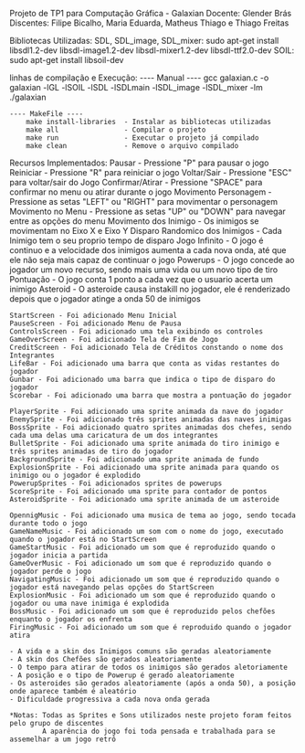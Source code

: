 Projeto de TP1 para Computação Gráfica - Galaxian
	Docente: Glender Brás
	Discentes: Filipe Bicalho, Maria Eduarda, Matheus Thiago e Thiago Freitas


Bibliotecas Utilizadas:
	SDL, SDL_image, SDL_mixer: sudo apt-get install libsdl1.2-dev libsdl-image1.2-dev libsdl-mixer1.2-dev libsdl-ttf2.0-dev 
	SOIL: sudo apt-get install libsoil-dev


linhas de compilação e Execução:
	---- Manual ----
		gcc galaxian.c -o galaxian -lGL -lSOIL -lSDL -lSDLmain -lSDL_image -lSDL_mixer -lm
		./galaxian

	---- MakeFile ----
		make install-libraries  - Instalar as bibliotecas utilizadas
		make all				- Compilar o projeto
		make run				- Executar o projeto já compilado
		make clean				- Remove o arquivo compilado


Recursos Implementados:
	Pausar - Pressione "P" para pausar o jogo
	Reiniciar - Pressione "R" para reiniciar o jogo
	Voltar/Sair - Pressione "ESC" para voltar/sair do Jogo
	Confirmar/Atirar - Pressione "SPACE" para confirmar no menu ou atirar durante o jogo
	Movimento Personagem - Pressione as setas "LEFT" ou "RIGHT" para movimentar o personagem
	Movimento no Menu - Pressione as setas "UP" ou "DOWN" para navegar entre as opções do menu
	Movimento dos Inimigo - Os inimigos se movimentam no Eixo X e Eixo Y
	Disparo Randomico dos Inimigos - Cada Inimigo tem o seu proprio tempo de disparo
	Jogo Infinito - O jogo é continuo e a velocidade dos inimigos aumenta a cada nova onda, até que ele não seja mais capaz de continuar o jogo
	Powerups - O jogo concede ao jogador um novo recurso, sendo mais uma vida ou um novo tipo de tiro
	Pontuação - O jogo conta 1 ponto a cada vez que o usuario acerta um inimigo
	Asteroid - O asteroide causa instakill no jogador, ele é renderizado depois que o jogador atinge a onda 50 de inimigos

	StartScreen - Foi adicionado Menu Inicial
	PauseScreen - Foi adicionado Menu de Pausa
	ControlsScreen - Foi adicionado uma tela exibindo os controles
	GameOverScreen - Foi adicionado Tela de Fim de Jogo
	CreditScreen - Foi adicionado Tela de Créditos constando o nome dos Integrantes
	LifeBar	- Foi adicionado uma barra que conta as vidas restantes do jogador
	Gunbar - Foi adicionado uma barra que indica o tipo de disparo do jogador
	Scorebar - Foi adicionado uma barra que mostra a pontuação do jogador

	PlayerSprite - Foi adicionado uma sprite animada da nave do jogador
	EnemySprite - Foi adicionado três sprites animadas das naves inimigas
	BossSprite - Foi adicionado quatro sprites animadas dos chefes, sendo cada uma delas uma caricatura de um dos integrantes
	BulletSprite - Foi adicionado uma sprite animada do tiro inimigo e três sprites animadas de tiro do jogador
	BackgroundSprite - Foi adicionado uma sprite animada de fundo 
	ExplosionSprite - Foi adicionado uma sprite animada para quando os inimigo ou o jogador é explodido
	PowerupSprites - Foi adicionados sprites de powerups
	ScoreSprite - Foi adicionado uma sprite para contador de pontos
	AsteroidSprite - Foi adicionado uma sprite animada de um asteroide

	OpennigMusic - Foi adicionado uma musica de tema ao jogo, sendo tocada durante todo o jogo
	GameNameMusic - Foi adicionado um som com o nome do jogo, executado quando o jogador está no StartScreen
	GameStartMusic - Foi adicionado um som que é reproduzido quando o jogador inicia a partida
	GameOverMusic - Foi adicionado um som que é reproduzido quando o jogador perde o jogo
	NavigatingMusic - Foi adicionado um som que é reproduzido quando o jogador está navegando pelas opções do StartScreen
	ExplosionMusic - Foi adicionado um som que é reproduzido quando o jogador ou uma nave inimiga é explodida
	BossMusic - Foi adicionado um som que é reproduzido pelos chefões enquanto o jogador os enfrenta
	FiringMusic - Foi adicionado um som que é reproduido quando o jogador atira

	- A vida e a skin dos Inimigos comuns são geradas aleatoriamente
	- A skin dos Chefões são gerados aleatoriamente
	- O tempo para atirar de todos os inimigos são gerados aletoriamente
	- A posição e o tipo de Powerup é gerado aleatoriamente
	- Os asteroides são gerados aleatoriamente (após a onda 50), a posição onde aparece também é aleatório
	- Dificuldade progressiva a cada nova onda gerada

	*Notas: Todas as Sprites e Sons utilizados neste projeto foram feitos pelo grupo de discentes
			A aparência do jogo foi toda pensada e trabalhada para se assemelhar a um jogo retrô